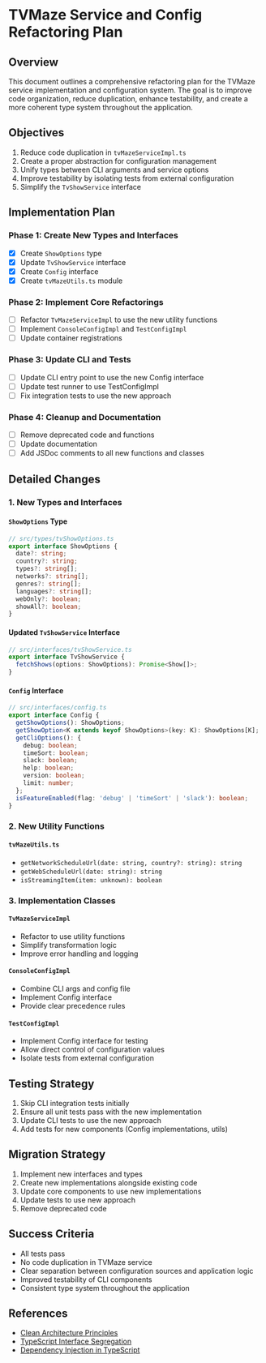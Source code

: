 # TVMaze Service and Config Refactoring Plan

## Overview

This document outlines a comprehensive refactoring plan for the TVMaze service implementation and configuration system. The goal is to improve code organization, reduce duplication, enhance testability, and create a more coherent type system throughout the application.

## Objectives

1. Reduce code duplication in `tvMazeServiceImpl.ts`
2. Create a proper abstraction for configuration management
3. Unify types between CLI arguments and service options
4. Improve testability by isolating tests from external configuration
5. Simplify the `TvShowService` interface

## Implementation Plan

### Phase 1: Create New Types and Interfaces

- [x] Create `ShowOptions` type
- [x] Update `TvShowService` interface
- [x] Create `Config` interface
- [x] Create `tvMazeUtils.ts` module

### Phase 2: Implement Core Refactorings

- [ ] Refactor `TvMazeServiceImpl` to use the new utility functions
- [ ] Implement `ConsoleConfigImpl` and `TestConfigImpl`
- [ ] Update container registrations

### Phase 3: Update CLI and Tests

- [ ] Update CLI entry point to use the new Config interface
- [ ] Update test runner to use TestConfigImpl
- [ ] Fix integration tests to use the new approach

### Phase 4: Cleanup and Documentation

- [ ] Remove deprecated code and functions
- [ ] Update documentation
- [ ] Add JSDoc comments to all new functions and classes

## Detailed Changes

### 1. New Types and Interfaces

#### `ShowOptions` Type

```typescript
// src/types/tvShowOptions.ts
export interface ShowOptions {
  date?: string;
  country?: string;
  types?: string[];
  networks?: string[];
  genres?: string[];
  languages?: string[];
  webOnly?: boolean;
  showAll?: boolean;
}
```

#### Updated `TvShowService` Interface

```typescript
// src/interfaces/tvShowService.ts
export interface TvShowService {
  fetchShows(options: ShowOptions): Promise<Show[]>;
}
```

#### `Config` Interface

```typescript
// src/interfaces/config.ts
export interface Config {
  getShowOptions(): ShowOptions;
  getShowOption<K extends keyof ShowOptions>(key: K): ShowOptions[K];
  getCliOptions(): {
    debug: boolean;
    timeSort: boolean;
    slack: boolean;
    help: boolean;
    version: boolean;
    limit: number;
  };
  isFeatureEnabled(flag: 'debug' | 'timeSort' | 'slack'): boolean;
}
```

### 2. New Utility Functions

#### `tvMazeUtils.ts`

- `getNetworkScheduleUrl(date: string, country?: string): string`
- `getWebScheduleUrl(date: string): string`
- `isStreamingItem(item: unknown): boolean`

### 3. Implementation Classes

#### `TvMazeServiceImpl`

- Refactor to use utility functions
- Simplify transformation logic
- Improve error handling and logging

#### `ConsoleConfigImpl`

- Combine CLI args and config file
- Implement Config interface
- Provide clear precedence rules

#### `TestConfigImpl`

- Implement Config interface for testing
- Allow direct control of configuration values
- Isolate tests from external configuration

## Testing Strategy

1. Skip CLI integration tests initially
2. Ensure all unit tests pass with the new implementation
3. Update CLI tests to use the new approach
4. Add tests for new components (Config implementations, utils)

## Migration Strategy

1. Implement new interfaces and types
2. Create new implementations alongside existing code
3. Update core components to use new implementations
4. Update tests to use new approach
5. Remove deprecated code

## Success Criteria

- All tests pass
- No code duplication in TVMaze service
- Clear separation between configuration sources and application logic
- Improved testability of CLI components
- Consistent type system throughout the application

## References

- [Clean Architecture Principles](https://blog.cleancoder.com/uncle-bob/2012/08/13/the-clean-architecture.html)
- [TypeScript Interface Segregation](https://www.typescriptlang.org/docs/handbook/interfaces.html)
- [Dependency Injection in TypeScript](https://www.typescriptlang.org/docs/handbook/declaration-files/dts-from-js.html)
